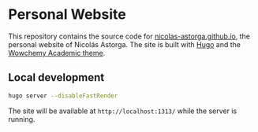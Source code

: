 # Personal Website

This repository contains the source code for [nicolas-astorga.github.io](https://nicolas-astorga.github.io), the personal website of Nicolás Astorga. The site is built with [Hugo](https://gohugo.io/) and the [Wowchemy Academic theme](https://github.com/wowchemy/starter-hugo-academic).

## Local development

```bash
hugo server --disableFastRender
```

The site will be available at `http://localhost:1313/` while the server is running.

